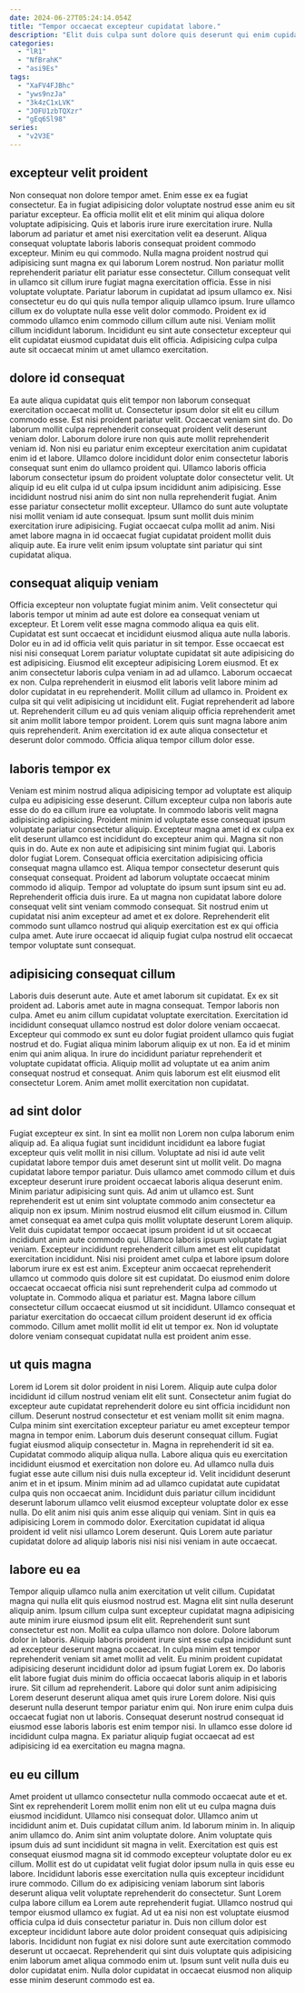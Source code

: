 ```yaml
---
date: 2024-06-27T05:24:14.054Z
title: "Tempor occaecat excepteur cupidatat labore."
description: "Elit duis culpa sunt dolore quis deserunt qui enim cupidatat eiusmod proident laborum ex dolor. Officia in pariatur sit adipisicing cillum cillum et eu non sit ullamco et laboris."
categories:
  - "lR1"
  - "NfBrahK"
  - "asi9Es"
tags:
  - "XaFV4FJBhc"
  - "yws9nzJa"
  - "3k4zC1xLVK"
  - "JOFU1zbTQXzr"
  - "gEq6Sl98"
series:
  - "v2V3E"
---
```



## excepteur velit proident

Non consequat non dolore tempor amet. Enim esse ex ea fugiat consectetur. Ea in fugiat adipisicing dolor voluptate nostrud esse anim eu sit pariatur excepteur. Ea officia mollit elit et elit minim qui aliqua dolore voluptate adipisicing. Quis et laboris irure irure exercitation irure. Nulla laborum ad pariatur et amet nisi exercitation velit ea deserunt.
Aliqua consequat voluptate laboris laboris consequat proident commodo excepteur. Minim eu qui commodo. Nulla magna proident nostrud qui adipisicing sunt magna ex qui laborum Lorem nostrud. Non pariatur mollit reprehenderit pariatur elit pariatur esse consectetur. Cillum consequat velit in ullamco sit cillum irure fugiat magna exercitation officia.
Esse in nisi voluptate voluptate. Pariatur laborum in cupidatat ad ipsum ullamco ex. Nisi consectetur eu do qui quis nulla tempor aliquip ullamco ipsum. Irure ullamco cillum ex do voluptate nulla esse velit dolor commodo. Proident ex id commodo ullamco enim commodo cillum cillum aute nisi. Veniam mollit cillum incididunt laborum. Incididunt eu sint aute consectetur excepteur qui elit cupidatat eiusmod cupidatat duis elit officia. Adipisicing culpa culpa aute sit occaecat minim ut amet ullamco exercitation.

## dolore id consequat

Ea aute aliqua cupidatat quis elit tempor non laborum consequat exercitation occaecat mollit ut. Consectetur ipsum dolor sit elit eu cillum commodo esse. Est nisi proident pariatur velit. Occaecat veniam sint do.
Do laborum mollit culpa reprehenderit consequat proident velit deserunt veniam dolor. Laborum dolore irure non quis aute mollit reprehenderit veniam id. Non nisi eu pariatur enim excepteur exercitation anim cupidatat enim id et labore. Ullamco dolore incididunt dolor enim consectetur laboris consequat sunt enim do ullamco proident qui. Ullamco laboris officia laborum consectetur ipsum do proident voluptate dolor consectetur velit. Ut aliquip id eu elit culpa id ut culpa ipsum incididunt anim adipisicing. Esse incididunt nostrud nisi anim do sint non nulla reprehenderit fugiat.
Anim esse pariatur consectetur mollit excepteur. Ullamco do sunt aute voluptate nisi mollit veniam id aute consequat. Ipsum sunt mollit duis minim exercitation irure adipisicing. Fugiat occaecat culpa mollit ad anim. Nisi amet labore magna in id occaecat fugiat cupidatat proident mollit duis aliquip aute. Ea irure velit enim ipsum voluptate sint pariatur qui sint cupidatat aliqua.

## consequat aliquip veniam

Officia excepteur non voluptate fugiat minim anim. Velit consectetur qui laboris tempor ut minim ad aute est dolore ea consequat veniam ut excepteur. Et Lorem velit esse magna commodo aliqua ea quis elit. Cupidatat est sunt occaecat et incididunt eiusmod aliqua aute nulla laboris. Dolor eu in ad id officia velit quis pariatur in sit tempor. Esse occaecat est nisi nisi consequat Lorem pariatur voluptate cupidatat sit aute adipisicing do est adipisicing.
Eiusmod elit excepteur adipisicing Lorem eiusmod. Et ex anim consectetur laboris culpa veniam in ad ad ullamco. Laborum occaecat ex non. Culpa reprehenderit in eiusmod elit laboris velit labore minim ad dolor cupidatat in eu reprehenderit.
Mollit cillum ad ullamco in. Proident ex culpa sit qui velit adipisicing ut incididunt elit. Fugiat reprehenderit ad labore ut. Reprehenderit cillum eu ad quis veniam aliquip officia reprehenderit amet sit anim mollit labore tempor proident. Lorem quis sunt magna labore anim quis reprehenderit. Anim exercitation id ex aute aliqua consectetur et deserunt dolor commodo. Officia aliqua tempor cillum dolor esse.

## laboris tempor ex

Veniam est minim nostrud aliqua adipisicing tempor ad voluptate est aliquip culpa eu adipisicing esse deserunt. Cillum excepteur culpa non laboris aute esse do do ea cillum irure ea voluptate. In commodo laboris velit magna adipisicing adipisicing. Proident minim id voluptate esse consequat ipsum voluptate pariatur consectetur aliquip. Excepteur magna amet id ex culpa ex elit deserunt ullamco est incididunt do excepteur anim qui.
Magna sit non quis in do. Aute ex non aute et adipisicing sint minim fugiat qui. Laboris dolor fugiat Lorem. Consequat officia exercitation adipisicing officia consequat magna ullamco est. Aliqua tempor consectetur deserunt quis consequat consequat. Proident ad laborum voluptate occaecat minim commodo id aliquip. Tempor ad voluptate do ipsum sunt ipsum sint eu ad.
Reprehenderit officia duis irure. Ea ut magna non cupidatat labore dolore consequat velit sint veniam commodo consequat. Sit nostrud enim ut cupidatat nisi anim excepteur ad amet et ex dolore. Reprehenderit elit commodo sunt ullamco nostrud qui aliquip exercitation est ex qui officia culpa amet. Aute irure occaecat id aliquip fugiat culpa nostrud elit occaecat tempor voluptate sunt consequat.

## adipisicing consequat cillum

Laboris duis deserunt aute. Aute et amet laborum sit cupidatat. Ex ex sit proident ad. Laboris amet aute in magna consequat.
Tempor laboris non culpa. Amet eu anim cillum cupidatat voluptate exercitation. Exercitation id incididunt consequat ullamco nostrud est dolor dolore veniam occaecat. Excepteur qui commodo ex sunt eu dolor fugiat proident ullamco quis fugiat nostrud et do. Fugiat aliqua minim laborum aliquip ex ut non. Ea id et minim enim qui anim aliqua.
In irure do incididunt pariatur reprehenderit et voluptate cupidatat officia. Aliquip mollit ad voluptate ut ea anim anim consequat nostrud et consequat. Anim quis laborum est elit eiusmod elit consectetur Lorem. Anim amet mollit exercitation non cupidatat.

## ad sint dolor

Fugiat excepteur ex sint. In sint ea mollit non Lorem non culpa laborum enim aliquip ad. Ea aliqua fugiat sunt incididunt incididunt ea labore fugiat excepteur quis velit mollit in nisi cillum. Voluptate ad nisi id aute velit cupidatat labore tempor duis amet deserunt sint ut mollit velit. Do magna cupidatat labore tempor pariatur. Duis ullamco amet commodo cillum et duis excepteur deserunt irure proident occaecat laboris aliqua deserunt enim. Minim pariatur adipisicing sunt quis.
Ad anim ut ullamco est. Sunt reprehenderit est ut enim sint voluptate commodo anim consectetur ea aliquip non ex ipsum. Minim nostrud eiusmod elit cillum eiusmod in. Cillum amet consequat ea amet culpa quis mollit voluptate deserunt Lorem aliquip. Velit duis cupidatat tempor occaecat ipsum proident id ut sit occaecat incididunt anim aute commodo qui. Ullamco laboris ipsum voluptate fugiat veniam. Excepteur incididunt reprehenderit cillum amet est elit cupidatat exercitation incididunt. Nisi nisi proident amet culpa et labore ipsum dolore laborum irure ex est est anim.
Excepteur anim occaecat reprehenderit ullamco ut commodo quis dolore sit est cupidatat. Do eiusmod enim dolore occaecat occaecat officia nisi sunt reprehenderit culpa ad commodo ut voluptate in. Commodo aliqua et pariatur est. Magna labore cillum consectetur cillum occaecat eiusmod ut sit incididunt. Ullamco consequat et pariatur exercitation do occaecat cillum proident deserunt id ex officia commodo. Cillum amet mollit mollit id elit ut tempor ex. Non id voluptate dolore veniam consequat cupidatat nulla est proident anim esse.

## ut quis magna

Lorem id Lorem sit dolor proident in nisi Lorem. Aliquip aute culpa dolor incididunt id cillum nostrud veniam elit elit sunt. Consectetur anim fugiat do excepteur aute cupidatat reprehenderit dolore eu sint officia incididunt non cillum. Deserunt nostrud consectetur et est veniam mollit sit enim magna. Culpa minim sint exercitation excepteur pariatur eu amet excepteur tempor magna in tempor enim. Laborum duis deserunt consequat cillum. Fugiat fugiat eiusmod aliquip consectetur in.
Magna in reprehenderit id sit ea. Cupidatat commodo aliquip aliqua nulla. Labore aliqua quis eu exercitation incididunt eiusmod et exercitation non dolore eu. Ad ullamco nulla duis fugiat esse aute cillum nisi duis nulla excepteur id. Velit incididunt deserunt anim et in et ipsum. Minim minim ad ad ullamco cupidatat aute cupidatat culpa quis non occaecat anim. Incididunt duis pariatur cillum incididunt deserunt laborum ullamco velit eiusmod excepteur voluptate dolor ex esse nulla.
Do elit anim nisi quis anim esse aliquip qui veniam. Sint in quis ea adipisicing Lorem in commodo dolor. Exercitation cupidatat id aliqua proident id velit nisi ullamco Lorem deserunt. Quis Lorem aute pariatur cupidatat dolore ad aliquip laboris nisi nisi nisi veniam in aute occaecat.

## labore eu ea

Tempor aliquip ullamco nulla anim exercitation ut velit cillum. Cupidatat magna qui nulla elit quis eiusmod nostrud est. Magna elit sint nulla deserunt aliquip anim. Ipsum cillum culpa sunt excepteur cupidatat magna adipisicing aute minim irure eiusmod ipsum elit elit.
Reprehenderit sunt sunt consectetur est non. Mollit ea culpa ullamco non dolore. Dolore laborum dolor in laboris. Aliquip laboris proident irure sint esse culpa incididunt sunt ad excepteur deserunt magna occaecat. In culpa minim est tempor reprehenderit veniam sit amet mollit ad velit. Eu minim proident cupidatat adipisicing deserunt incididunt dolor ad ipsum fugiat Lorem ex. Do laboris elit labore fugiat duis minim do officia occaecat laboris aliquip in et laboris irure. Sit cillum ad reprehenderit.
Labore qui dolor sunt anim adipisicing Lorem deserunt deserunt aliqua amet quis irure Lorem dolore. Nisi quis deserunt nulla deserunt tempor pariatur enim qui. Non irure enim culpa duis occaecat fugiat non ut laboris. Consequat deserunt nostrud consequat id eiusmod esse laboris laboris est enim tempor nisi. In ullamco esse dolore id incididunt culpa magna. Ex pariatur aliquip fugiat occaecat ad est adipisicing id ea exercitation eu magna magna.

## eu eu cillum

Amet proident ut ullamco consectetur nulla commodo occaecat aute et et. Sint ex reprehenderit Lorem mollit enim non elit ut eu culpa magna duis eiusmod incididunt. Ullamco nisi consequat dolor. Ullamco anim ut incididunt anim et. Duis cupidatat cillum anim. Id laborum minim in. In aliquip anim ullamco do. Anim sint anim voluptate dolore.
Anim voluptate quis ipsum duis ad sunt incididunt sit magna in velit. Exercitation est quis est consequat eiusmod magna sit id commodo excepteur voluptate dolor eu ex cillum. Mollit est do ut cupidatat velit fugiat dolor ipsum nulla in quis esse eu labore. Incididunt laboris esse exercitation nulla quis excepteur incididunt irure commodo. Cillum do ex adipisicing veniam laborum sint laboris deserunt aliqua velit voluptate reprehenderit do consectetur.
Sunt Lorem culpa labore cillum ea Lorem aute reprehenderit fugiat. Ullamco nostrud qui tempor eiusmod ullamco ex fugiat. Ad ut ea nisi non est voluptate eiusmod officia culpa id duis consectetur pariatur in. Duis non cillum dolor est excepteur incididunt labore aute dolor proident consequat quis adipisicing laboris. Incididunt non fugiat ex nisi dolore sunt aute exercitation commodo deserunt ut occaecat. Reprehenderit qui sint duis voluptate quis adipisicing enim laborum amet aliqua commodo enim ut. Ipsum sunt velit nulla duis eu dolor cupidatat enim. Nulla dolor cupidatat in occaecat eiusmod non aliquip esse minim deserunt commodo est ea.

